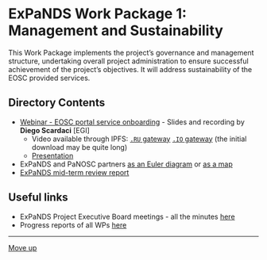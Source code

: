 # ExPaNDS Work Package 1: Management and Sustainability

This Work Package implements the project’s governance and management structure, undertaking overall project administration to ensure successful achievement of the project’s objectives. It will address sustainability of the EOSC provided services.

## Directory Contents

- [Webinar - EOSC portal service onboarding](./20200715-EOSC-Onboarding-Presentation) - Slides and recording by **Diego Scardaci** [EGI]
    - Video available through IPFS: [`.RU` gateway](https://ipfs.robotics.bmstu.ru/ipfs/QmRZAYnYnGYm7aLxTGSZsMAQ7LubwpQJuioD7TQPGYy9d9) [`.IO` gateway](https://ipfs.io/ipfs/QmRZAYnYnGYm7aLxTGSZsMAQ7LubwpQJuioD7TQPGYy9d9) (the initial download may be quite long)
    - [Presentation](./20200715-EOSC-Onboarding-Presentation/Expands-EOSC-provider-onboarding_v1.pptx)
- ExPaNDS and PaNOSC partners [as an Euler diagram](./ExPaNDS-PaNOSC-partners-Euler.png) or [as a map](./ExPaNDS-PaNOSC-partners-map.png)
- [ExPaNDS mid-term review report](./PMOC-857641-1-RP1_Review-Report.pdf)

## Useful links

- ExPaNDS Project Executive Board meetings - all the minutes [here](https://expands-eu.github.io/WP1-reporting/pebs.html)
- Progress reports of all WPs [here](https://expands-eu.github.io/WP1-reporting/reports.html)

-------------------

[Move up](../README.md)
